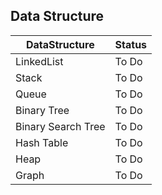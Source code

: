 ## Data Structure

DataStructure|Status
-------------|------
LinkedList|To Do
Stack|To Do
Queue|To Do
Binary Tree|To Do
Binary Search Tree|To Do
Hash Table|To Do
Heap|To Do
Graph|To Do
